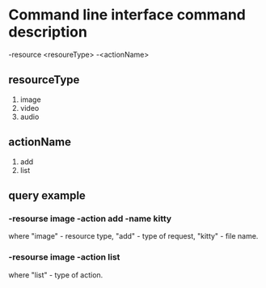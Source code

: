 # Command line interface command description

-resource \<resoureType\> -\<actionName\>

## resourceType
1. image
2. video
3. audio

## actionName
1. add
2. list

## query example
### -resourse image -action add -name kitty 
where "image" - resource type, "add" - type of request, "kitty" - file name.

### -resourse image -action list
where "list" - type of action.